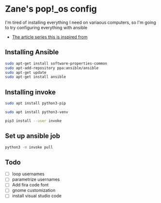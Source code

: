 # Zane's pop!_os config

I'm tired of installing everything I need on variaous computers, so I'm going to try configuring everything with ansible

- [The article series this is inspired from](https://opensource.com/article/18/3/manage-workstation-ansible)

## Installing Ansible

```bash
sudo apt-get install software-properties-common
sudo apt-add-repository ppa:ansible/ansible
sudo apt-get update
sudo apt-get install ansible
```

## Installing invoke

```bash
sudo apt install python3-pip

sudo apt install python3-venv

pip3 install --user invoke
```

## Set up ansible job

```bash
python3 -m invoke pull
```

## Todo

- [ ] loop usernames
- [ ] parametrize usernames
- [ ] Add fira code font
- [ ] gnome customization
- [ ] install visual studio code
